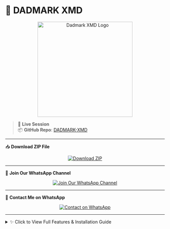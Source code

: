 
# 🧠 DADMARK XMD

<p align="center">
  <img src="https://github.com/dadmarkmd/DADMARK-XMD/raw/main/assets/dadmarkxmd.jpg" alt="Dadmark XMD Logo" width="300"/>
</p>

> 🔗 **Live Session**  
> 📦 **GitHub Repo**: [DADMARK-XMD](https://github.com/dadmarkmd/DADMARK-XMD)

---

📥 **Download ZIP File**

<p align="center">
  <a href="https://github.com/dadmarkmd/DADMARK-XMD/archive/refs/heads/main.zip">
    <img title="Download ZIP" src="https://img.shields.io/badge/Download_Project-ZIP_File-blue?style=for-the-badge&logo=github" />
  </a>
</p>

---

📲 **Join Our WhatsApp Channel**

<p align="center">
  <a href="https://whatsapp.com/channel/0029Vb5Ydyb3LdQdiihg9A19">
    <img title="Join Our WhatsApp Channel" src="https://img.shields.io/badge/Join_WhatsApp_Channel-Click_Here-green?style=for-the-badge&logo=whatsapp" />
  </a>
</p>

---

💬 **Contact Me on WhatsApp**

<p align="center">
  <a href="https://wa.me/254714342128?text=Hello%20Dadmark%20XMD!%20I%20need%20support.">
    <img title="Contact on WhatsApp" src="https://img.shields.io/badge/Message_Me-WhatsApp-green?style=for-the-badge&logo=whatsapp" />
  </a>
</p>

---

<details>
  <summary>✨ Click to View Full Features & Installation Guide</summary>

### ✨ Features

✅ Multi-device WhatsApp support  
✅ QR Code login system  
✅ Customizable bot commands  
✅ Media handling (images, videos, stickers)  
✅ Admin-only features  
✅ Group and private chat support  
✅ Easy deployment (Render, Heroku, VPS)  
✅ Docker support  

---

### ⚙️ Installation

To set up DADMARK XMD locally:

```bash
# Clone the repository
git clone https://github.com/dadmarkmd/DADMARK-XMD.git

# Navigate into the project folder
cd DADMARK-XMD

# Install dependencies
npm install

# Start the bot
npm start


---

🐳 Docker Support

You can also run DADMARK XMD using Docker:

# Build Docker image
docker build -t dadmark-xmd .

# Run the container
docker run -it dadmark-xmd

> Docker Support Maintained by:
📞 Dadmark — +254714342128




---

🤝 Contributors

Big thanks to everyone involved:

@dadmarkmd – Project lead, core developer, and maintainer

@caseyrhodes – Contributor and support



---

🧩 License

This project is licensed under the MIT License.


---

🧠 Credits

Built and maintained by Dadmark XMD — contributions, stars, and forks are welcome!

</details>
```
---

